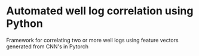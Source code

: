# Automated well log correlation using Python

Framework for correlating two or more well logs using feature vectors generated from CNN's in Pytorch
